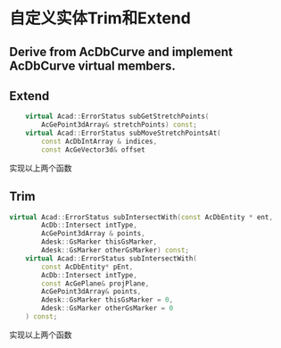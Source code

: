 # 自定义实体Trim和Extend

## Derive from AcDbCurve and implement AcDbCurve virtual members.

## Extend

```cpp
	virtual Acad::ErrorStatus subGetStretchPoints(
		AcGePoint3dArray& stretchPoints) const;
	virtual Acad::ErrorStatus subMoveStretchPointsAt(
		const AcDbIntArray & indices,
		const AcGeVector3d& offset
```

实现以上两个函数

## Trim

```cpp
virtual Acad::ErrorStatus subIntersectWith(const AcDbEntity * ent,
		AcDb::Intersect intType,
		AcGePoint3dArray & points,
		Adesk::GsMarker thisGsMarker,
		Adesk::GsMarker otherGsMarker) const;
	virtual Acad::ErrorStatus subIntersectWith(
		const AcDbEntity* pEnt,
		AcDb::Intersect intType,
		const AcGePlane& projPlane,
		AcGePoint3dArray& points,
		Adesk::GsMarker thisGsMarker = 0,
		Adesk::GsMarker otherGsMarker = 0
	) const;
```

实现以上两个函数




